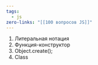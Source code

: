```yaml
---
tags:
  - js
zero-links: "[[100 вопросов JS]]"
---
```

1) Литеральная нотация
2) Функция-конструктор
3) Object.create();
4) Class